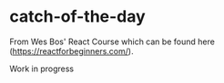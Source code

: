 # catch-of-the-day
From Wes Bos' React Course which can be found here (https://reactforbeginners.com/).

Work in progress
